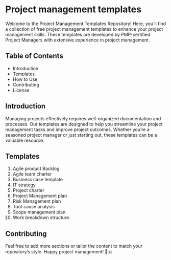 # Project management templates
Welcome to the Project Management Templates Repository! Here, you’ll find a collection of free project management templates to enhance your project management skills. These templates are developed by PMP-certified Project Managers with extensive experience in project management.

## Table of Contents
- Introduction
- Templates
- How to Use
- Contributing
- License

## Introduction
Managing projects effectively requires well-organized documentation and processes. Our templates are designed to help you streamline your project management tasks and improve project outcomes. Whether you’re a seasoned project manager or just starting out, these templates can be a valuable resource.

## Templates
1. Agile product Backlog
2. Agile team charter
3. Business case template
4. IT strategy
5. Project charter
6. Project Management plan
7. Risk Management plan
8. Toot cause analysis
10. Scope management plan
11. Work breakdown structure.

## Contributing
Feel free to add more sections or tailor the content to match your repository’s style. Happy project management! 🚀📊
